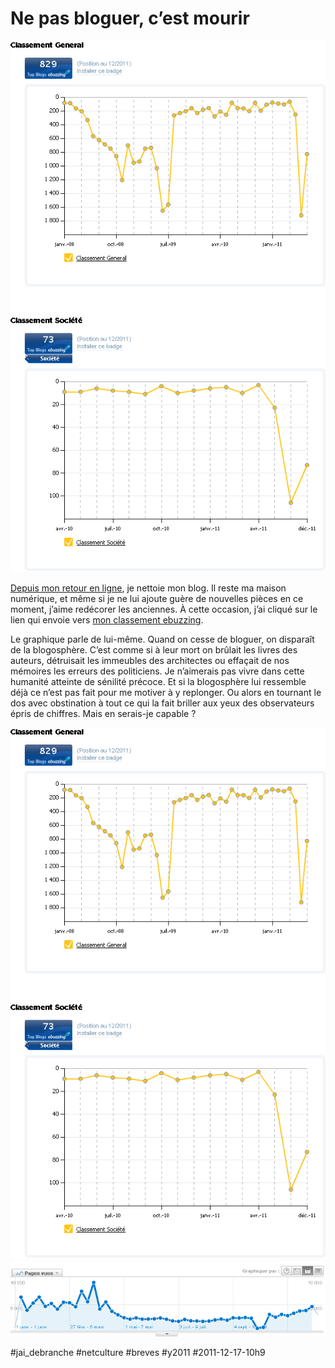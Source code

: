 # Ne pas bloguer, c’est mourir

![](_i/ebuzz.png)

[Depuis mon retour en ligne](#jai-debranche), je nettoie mon blog. Il reste ma maison numérique, et même si je ne lui ajoute guère de nouvelles pièces en ce moment, j’aime redécorer les anciennes. À cette occasion, j’ai cliqué sur le lien qui envoie vers [mon classement ebuzzing](http://labs.ebuzzing.fr/top-blogs/source/blog.tcrouzet.com-Sv6G).

Le graphique parle de lui-même. Quand on cesse de bloguer, on disparaît de la blogosphère. C’est comme si à leur mort on brûlait les livres des auteurs, détruisait les immeubles des architectes ou effaçait de nos mémoires les erreurs des politiciens. Je n’aimerais pas vivre dans cette humanité atteinte de sénilité précoce. Et si la blogosphère lui ressemble déjà ce n’est pas fait pour me motiver à y replonger. Ou alors en tournant le dos avec obstination à tout ce qui la fait briller aux yeux des observateurs épris de chiffres. Mais en serais-je capable ?

![](_i/ebuzz.png)
![](_i/stat.png)

#jai_debranche #netculture #breves #y2011 #2011-12-17-10h9
